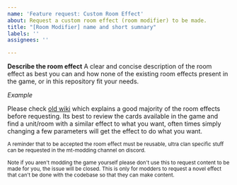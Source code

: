 ```yaml
---
name: 'Feature request: Custom Room Effect'
about: Request a custom room effect (room modifier) to be made.
title: "[Room Modifier] name and short sumnary"
labels: ''
assignees: ''

---
```


**Describe the room effect**
A clear and concise description of the room effect as best you can and how none of the existing room effects present in the game, or in this repository fit your needs. 

*Example*

Please check [old wiki](https://github.com/brandonandzeus/Trainworks2/wiki/Base-Game-RoomModifiers) which explains a good majority of the room effects before requesting. Its best to review the cards available in the game and find a unit/room with a similar effect to what you want, often times simply changing a few parameters will get the effect to do what you want.



<sub>A reminder that to be accepted the room effect must be reusable, ultra clan specific stuff can be requested in the mt-modding channel on discord.</sub>

<sub>Note if you aren't modding the game yourself please don't use this to request content to be made for you, the issue will be closed. This is only for modders to request a novel effect that can't be done with the codebase so that they can make content.</sub>
